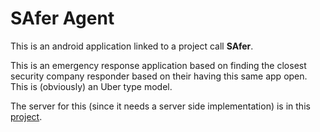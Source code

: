 # SAfer Agent
This is an android application linked to a project call **SAfer**.

This is an emergency response application based on finding the closest security company responder based on their having this same app open. 
This is (obviously) an Uber type model.

The server for this (since it needs a server side implementation) is in this [project](https://github.com/haemishkyd/Safer_Server).
